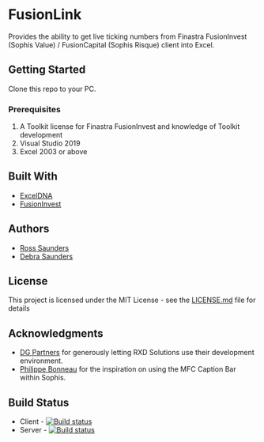 # FusionLink

Provides the ability to get live ticking numbers from Finastra FusionInvest (Sophis Value) / FusionCapital (Sophis Risque) client into Excel. 

## Getting Started

Clone this repo to your PC.

### Prerequisites

1. A Toolkit license for Finastra FusionInvest and knowledge of Toolkit development
2. Visual Studio 2019
3. Excel 2003 or above

## Built With

* [ExcelDNA](https://excel-dna.net/)
* [FusionInvest](https://www.finastra.com/solutions/treasury-and-capital-markets/investment-management/fusion-invest)

## Authors

* [Ross Saunders](https://github.com/rosssaunders) 
* [Debra Saunders](https://github.com/debrasaunders)

## License

This project is licensed under the MIT License - see the [LICENSE.md](LICENSE.md) file for details

## Acknowledgments

* [DG Partners](http://www.dgpartners.co.uk/) for generously letting RXD Solutions use their development environment.
* [Philippe Bonneau](http://www.it-quants.com/Blogs.aspx) for the inspiration on using the MFC Caption Bar within Sophis.

## Build Status
* Client - [![Build status](https://dev.azure.com/rxd/FusionInvest/_apis/build/status/FusionInvest-Client-CI)](https://dev.azure.com/rxd/FusionInvest/_build/latest?definitionId=2)
* Server - [![Build status](https://dev.azure.com/rxd/FusionInvest/_apis/build/status/FusionInvest-Server-CI)](https://dev.azure.com/rxd/FusionInvest/_build/latest?definitionId=1)
